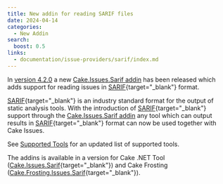 ```yaml
---
title: New addin for reading SARIF files
date: 2024-04-14
categories:
  - New Addin
search:
  boost: 0.5
links:
  - documentation/issue-providers/sarif/index.md
---
```


In [version 4.2.0] a new [Cake.Issues.Sarif addin] has been released which adds support for reading issues in [SARIF]{target="_blank"} format.

<!-- more -->

[SARIF]{target="_blank"} is an industry standard format for the output of static analysis tools.
With the introduction of [SARIF]{target="_blank"} support through the [Cake.Issues.Sarif addin]
any tool which can output results in [SARIF]{target="_blank"} format can now be used together with Cake Issues.

See [Supported Tools] for an updated list of supported tools.

The addins is available in a version for Cake .NET Tool ([Cake.Issues.Sarif]{target="_blank"})
and Cake Frosting ([Cake.Frosting.Issues.Sarif]{target="_blank"}).

[version 4.2.0]: 2024-04-14-cake-issues-v4.2.0-released.md
[Cake.Issues.Sarif addin]: ../../documentation/issue-providers/sarif/index.md
[SARIF]: https://sarifweb.azurewebsites.net/
[Supported Tools]: ../../documentation/supported-tools.md
[Cake.Issues.Sarif]: https://www.nuget.org/packages/Cake.Issues.Sarif
[Cake.Frosting.Issues.Sarif]: https://www.nuget.org/packages/Cake.Frosting.Issues.Sarif
